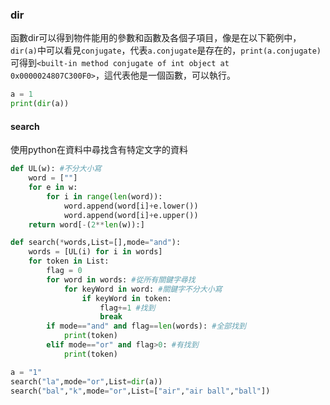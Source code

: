 ### dir
函數dir可以得到物件能用的參數和函數及各個子項目，像是在以下範例中，`dir(a)`中可以看見`conjugate`，代表`a.conjugate`是存在的，`print(a.conjugate)`可得到`<built-in method conjugate of int object at 0x0000024807C300F0>`，這代表他是一個函數，可以執行。
```python
a = 1
print(dir(a))
```

#### search
使用python在資料中尋找含有特定文字的資料
```python
def UL(w): #不分大小寫
    word = [""]
    for e in w:
        for i in range(len(word)):
            word.append(word[i]+e.lower())
            word.append(word[i]+e.upper())
    return word[-(2**len(w)):]

def search(*words,List=[],mode="and"):
    words = [UL(i) for i in words]
    for token in List:
        flag = 0
        for word in words: #從所有關鍵字尋找
            for keyWord in word: #關鍵字不分大小寫
                if keyWord in token: 
                    flag+=1 #找到
                    break
        if mode=="and" and flag==len(words): #全部找到
            print(token)
        elif mode=="or" and flag>0: #有找到
            print(token)

a = "1"
search("la",mode="or",List=dir(a))
search("bal","k",mode="or",List=["air","air ball","ball"])
```
